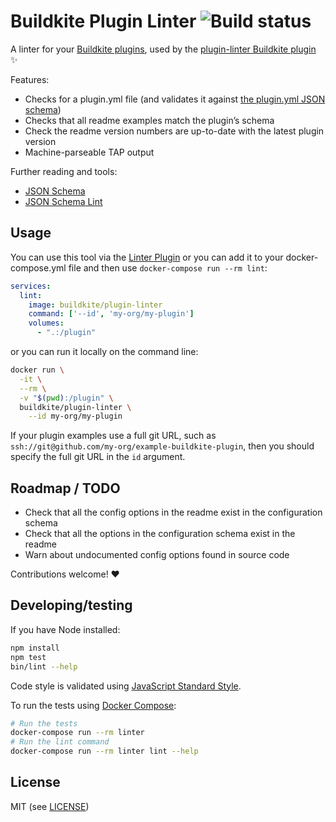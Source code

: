 # Buildkite Plugin Linter ![Build status](https://badge.buildkite.com/059f4510165dc84f2a2036a70136401d4b027828ba112a7944.svg?branch=master)

A linter for your [Buildkite plugins](https://buildkite.com/docs/agent/v3/plugins), used by the [plugin-linter Buildkite plugin](https://github.com/buildkite-plugins/plugin-linter-buildkite-plugin) ✨

Features:

* Checks for a plugin.yml file (and validates it against [the plugin.yml JSON schema](lib/plugin-yaml-schema.yml))
* Checks that all readme examples match the plugin’s schema
* Check the readme version numbers are up-to-date with the latest plugin version
* Machine-parseable TAP output

Further reading and tools:

* [JSON Schema](http://json-schema.org)
* [JSON Schema Lint](https://jsonschemalint.com/)

## Usage

You can use this tool via the [Linter Plugin](https://github.com/buildkite-plugins/plugin-linter-buildkite-plugin) or you can add it to your docker-compose.yml file and then use `docker-compose run --rm lint`:

```yml
services:
  lint:
    image: buildkite/plugin-linter
    command: ['--id', 'my-org/my-plugin']
    volumes:
      - ".:/plugin"
 ```

or you can run it locally on the command line:

```bash
docker run \
  -it \
  --rm \
  -v "$(pwd):/plugin" \
  buildkite/plugin-linter \
    --id my-org/my-plugin
```

If your plugin examples use a full git URL, such as `ssh://git@github.com/my-org/example-buildkite-plugin`, then you should specify the full git URL in the `id` argument.

## Roadmap / TODO

* Check that all the config options in the readme exist in the configuration schema
* Check that all the options in the configuration schema exist in the readme
* Warn about undocumented config options found in source code

Contributions welcome! ❤️

## Developing/testing

If you have Node installed:

```bash
npm install
npm test
bin/lint --help
```

Code style is validated using [JavaScript Standard Style](https://standardjs.com).

To run the tests using [Docker Compose](https://docs.docker.com/compose/):

```bash
# Run the tests
docker-compose run --rm linter
# Run the lint command
docker-compose run --rm linter lint --help
```

## License

MIT (see [LICENSE](LICENSE))